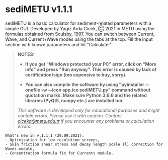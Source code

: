 # sediMETU v1.1.1
sediMETU is a basic calculator for sediment-related parameters with a simple GUI.
Developed by Yagiz Arda Cicek, Ⓒ 2021 in METU using the formulas obtained from Soulsby, 1997.
You can switch between Current, Wave, and Current+Wave modes using the tabs at the top. Fill the input section with known parameters and hit "Calculate!".

> **NOTES:**
> 
> - **If you get "Windows protected your PC" error, click on "More info" and press "Run anyway". This error is caused by lack of certification/sign (too expensive to buy, sorry).**
> 
> - **You can also compile the software by using "pyinstaller --onefile -w --icon app.ico sediMETU.py" command without quotation marks. Make sure Python 3.8.6 and the related libraries (PyQt5, numpy etc.) are installed too.**
> 
> 
> _This software is developed only for educational purposes and might contain errors. Please use it with caution.
> Contact ciceka@metu.edu.tr if you encounter any problems or calculation errors._

```
What's new in v.1.1.1 (29.09.2021):
- Optimization for low resolution screens,
- Skin friction shear stress and decay length scale (l) correction for Waves module,
- Concentration formula fix for Currents module.
```
